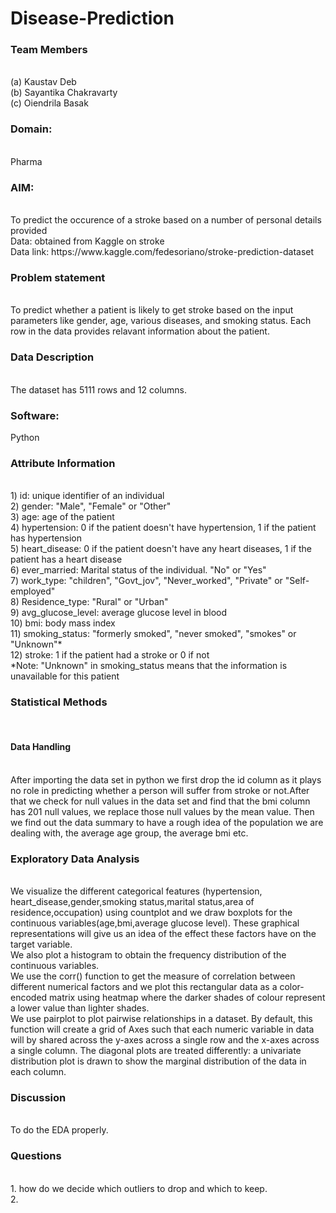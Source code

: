 # Disease-Prediction
<h3>Team Members</h3><br/>  
(a) Kaustav Deb<br/>  
(b) Sayantika Chakravarty<br/>  
(c) Oiendrila Basak <br/>
<h3>Domain:</h3><br/>
Pharma<br/>
<h3>AIM:</h3><br/>
To predict the occurence of a stroke based on a number of personal details provided<br/>
Data: obtained from Kaggle on stroke<br/>
Data link: https://www.kaggle.com/fedesoriano/stroke-prediction-dataset<br/>
<h3> Problem statement </h3><br/>
To predict whether a patient is likely to get stroke based on the input parameters like gender, age, various diseases, and smoking status. Each row in the data provides relavant information about the patient.
<h3>Data Description</h3><br/>
The dataset has 5111 rows and 12 columns.
<h3>Software:</h3>Python
<h3>Attribute Information</h3><br/>
1) id: unique identifier of an individual<br/>
2) gender: "Male", "Female" or "Other"<br/>
3) age: age of the patient<br/>
4) hypertension: 0 if the patient doesn't have hypertension, 1 if the patient has hypertension<br/>
5) heart_disease: 0 if the patient doesn't have any heart diseases, 1 if the patient has a heart disease<br/>
6) ever_married: Marital status of the individual. "No" or "Yes"<br/>
7) work_type: "children", "Govt_jov", "Never_worked", "Private" or "Self-employed"<br/>
8) Residence_type: "Rural" or "Urban"<br/>
9) avg_glucose_level: average glucose level in blood<br/>
10) bmi: body mass index<br/>
11) smoking_status: "formerly smoked", "never smoked", "smokes" or "Unknown"*<br/>
12) stroke: 1 if the patient had a stroke or 0 if not<br/>
*Note: "Unknown" in smoking_status means that the information is unavailable for this patient<br/>
<h3>Statistical Methods</h3><br/>
<h4>Data Handling</h4><br/>
After importing the data set in python we first drop the id column as it plays no role in predicting whether a person will suffer from stroke or not.After that we check for null values in the data set and find that the bmi column has 201 null values, we replace those null values by the mean value. Then we find out the data summary to have a rough idea of the population we are dealing with, the average age group, the average bmi etc.
<h3>Exploratory Data Analysis</h3><br/>
 We visualize the different categorical features (hypertension, heart_disease,gender,smoking status,marital status,area of residence,occupation) using countplot and we draw boxplots for the continuous variables(age,bmi,average glucose level). These graphical representations will give us an idea of the effect these factors have on the target variable. <br/>
 We also plot a histogram to obtain the frequency distribution of the continuous variables.<br/>
 We use the corr() function to get the measure of correlation between different numerical factors and we plot this rectangular data as a color-encoded matrix using heatmap where the darker shades of colour represent a lower value than lighter shades.<br/>
 We use pairplot to plot pairwise relationships in a dataset. By default, this function will create a grid of Axes such that each numeric variable in data will by shared across the y-axes across a single row and the x-axes across a single column. The diagonal plots are treated differently: a univariate distribution plot is drawn to show the marginal distribution of the data in each column.<br/>
 <h3>Discussion</h3><br/>
To do the EDA properly.
<h3>Questions</h3><br/>
1. how do we decide which outliers to drop and which to keep.<br/>
2. 
